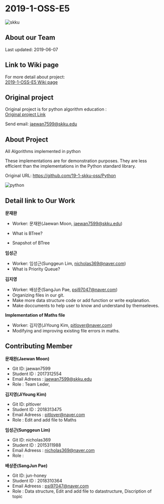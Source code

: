 # 2019-1-OSS-E5
![skku](https://ecostat.skku.edu/_res/board_new/img/board/article_no_img.png)


## About our Team
Last updated: 2019-06-07


## Link to Wiki page
For more detail about project: <br>
[2019-1-OSS-E5 Wiki page](https://github.com/19-1-skku-oss/2019-1-OSS-E5/wiki)
  
## Original project
Original project is for python algorithm education : <br>
[Original project Link](https://github.com/TheAlgorithms/Python)



Send email: <jaewan7599@skku.edu>
## About Project
All Algorithms implemented in python


These implementations are for demonstration purposes. They are less efficient than the implementations in the Python standard library.


Original URL: <https://github.com/19-1-skku-oss/Python>


![python](https://www.python.org/static/opengraph-icon-200x200.png)

## Detail link to Our Work
**문재완**
- Worker: 문재완(Jaewan Moon, <jaewan7599@skku.edu>)
- What is BTree?

- Snapshot of BTree

**임성근**
- Worker: 임성근(Sunggeun Lim, <nicholas369@naver.com>)
- What is Priority Queue?

**김지영**
- Worker: 배상준(SangJun Pae, <psj97047@naver.com>)
- Organizing files in our git.
- Make more data structure code or add function or write explanation.
- Make doccuments to help user to know and understand by themseleves.

**Implementation of Maths file**
- Worker: 김지영(JiYoung Kim, <pitlover@naver.com>)
- Modifying and improving existing file errors in maths. 



## Contributing Member


**문재완(Jaewan Moon)**
- Git ID: jaewan7599 <br>
- Student ID : 2017312554 <br>
- Email Adreess : jaewan7599@skku.edu <br>
- Role : Team Leder, <br>

**김지영(JiYoung Kim)** 
- Git ID: pltlover <br>
- Student ID : 2018313475 <br>
- Email Adreess : pitlover@naver.com <br>
- Role : Edit and add file to Maths <br>

**임성근(Sunggeun Lim)** 
- Git ID: nicholas369 <br>
- Student ID : 2015311988 <br>
- Email Adreess : nicholas369@naver.com <br>
- Role : <br>

**배상준(SangJun Pae)** 
- Git ID: jun-honey <br>
- Student ID : 2018310364 <br>
- Email Adreess : psj97047@naver.com <br>
- Role : Data structure, Edit and add file to datastructure, Discription of topic <br>

